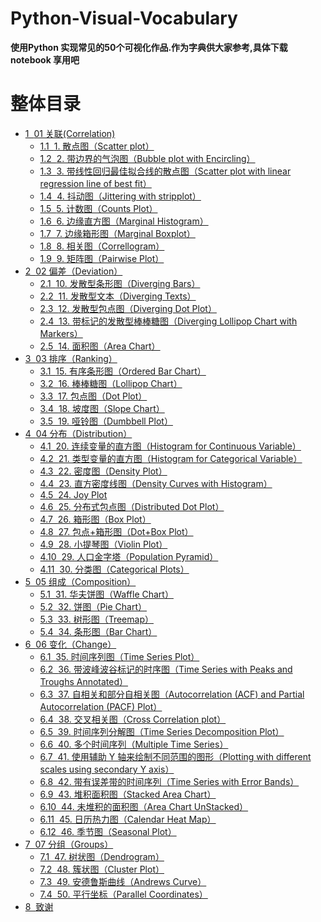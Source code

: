 # Python-Visual-Vocabulary
**使用Python 实现常见的50个可视化作品.作为字典供大家参考,具体下载 notebook 享用吧**

<h1>整体目录<span class="tocSkip"></span></h1>
<div class="toc"><ul class="toc-item"><li><span><a href="#01-关联(Correlation)" data-toc-modified-id="01-关联(Correlation)-1"><span class="toc-item-num">1&nbsp;&nbsp;</span>01 关联(Correlation)</a></span><ul class="toc-item"><li><span><a href="#1.-散点图（Scatter-plot）" data-toc-modified-id="1.-散点图（Scatter-plot）-1.1"><span class="toc-item-num">1.1&nbsp;&nbsp;</span>1. 散点图（Scatter plot）</a></span></li><li><span><a href="#2.-带边界的气泡图（Bubble-plot-with-Encircling）" data-toc-modified-id="2.-带边界的气泡图（Bubble-plot-with-Encircling）-1.2"><span class="toc-item-num">1.2&nbsp;&nbsp;</span>2. 带边界的气泡图（Bubble plot with Encircling）</a></span></li><li><span><a href="#3.-带线性回归最佳拟合线的散点图（Scatter-plot-with-linear-regression-line-of-best-fit）" data-toc-modified-id="3.-带线性回归最佳拟合线的散点图（Scatter-plot-with-linear-regression-line-of-best-fit）-1.3"><span class="toc-item-num">1.3&nbsp;&nbsp;</span>3. 带线性回归最佳拟合线的散点图（Scatter plot with linear regression line of best fit）</a></span></li><li><span><a href="#4.-抖动图（Jittering-with-stripplot）" data-toc-modified-id="4.-抖动图（Jittering-with-stripplot）-1.4"><span class="toc-item-num">1.4&nbsp;&nbsp;</span>4. 抖动图（Jittering with stripplot）</a></span></li><li><span><a href="#5.-计数图（Counts-Plot）" data-toc-modified-id="5.-计数图（Counts-Plot）-1.5"><span class="toc-item-num">1.5&nbsp;&nbsp;</span>5. 计数图（Counts Plot）</a></span></li><li><span><a href="#6.-边缘直方图（Marginal-Histogram）" data-toc-modified-id="6.-边缘直方图（Marginal-Histogram）-1.6"><span class="toc-item-num">1.6&nbsp;&nbsp;</span>6. 边缘直方图（Marginal Histogram）</a></span></li><li><span><a href="#7.-边缘箱形图（Marginal-Boxplot）" data-toc-modified-id="7.-边缘箱形图（Marginal-Boxplot）-1.7"><span class="toc-item-num">1.7&nbsp;&nbsp;</span>7. 边缘箱形图（Marginal Boxplot）</a></span></li><li><span><a href="#8.-相关图（Correllogram）" data-toc-modified-id="8.-相关图（Correllogram）-1.8"><span class="toc-item-num">1.8&nbsp;&nbsp;</span>8. 相关图（Correllogram）</a></span></li><li><span><a href="#9.-矩阵图（Pairwise-Plot）" data-toc-modified-id="9.-矩阵图（Pairwise-Plot）-1.9"><span class="toc-item-num">1.9&nbsp;&nbsp;</span>9. 矩阵图（Pairwise Plot）</a></span></li></ul></li><li><span><a href="#02-偏差（Deviation）" data-toc-modified-id="02-偏差（Deviation）-2"><span class="toc-item-num">2&nbsp;&nbsp;</span>02 偏差（Deviation）</a></span><ul class="toc-item"><li><span><a href="#10.-发散型条形图（Diverging-Bars）" data-toc-modified-id="10.-发散型条形图（Diverging-Bars）-2.1"><span class="toc-item-num">2.1&nbsp;&nbsp;</span>10. 发散型条形图（Diverging Bars）</a></span></li><li><span><a href="#11.-发散型文本（Diverging-Texts）" data-toc-modified-id="11.-发散型文本（Diverging-Texts）-2.2"><span class="toc-item-num">2.2&nbsp;&nbsp;</span>11. 发散型文本（Diverging Texts）</a></span></li><li><span><a href="#12.-发散型包点图（Diverging-Dot-Plot）" data-toc-modified-id="12.-发散型包点图（Diverging-Dot-Plot）-2.3"><span class="toc-item-num">2.3&nbsp;&nbsp;</span>12. 发散型包点图（Diverging Dot Plot）</a></span></li><li><span><a href="#13.-带标记的发散型棒棒糖图（Diverging-Lollipop-Chart-with-Markers）" data-toc-modified-id="13.-带标记的发散型棒棒糖图（Diverging-Lollipop-Chart-with-Markers）-2.4"><span class="toc-item-num">2.4&nbsp;&nbsp;</span>13. 带标记的发散型棒棒糖图（Diverging Lollipop Chart with Markers）</a></span></li><li><span><a href="#14.-面积图（Area-Chart）" data-toc-modified-id="14.-面积图（Area-Chart）-2.5"><span class="toc-item-num">2.5&nbsp;&nbsp;</span>14. 面积图（Area Chart）</a></span></li></ul></li><li><span><a href="#03-排序（Ranking）" data-toc-modified-id="03-排序（Ranking）-3"><span class="toc-item-num">3&nbsp;&nbsp;</span>03 排序（Ranking）</a></span><ul class="toc-item"><li><span><a href="#15.-有序条形图（Ordered-Bar-Chart）" data-toc-modified-id="15.-有序条形图（Ordered-Bar-Chart）-3.1"><span class="toc-item-num">3.1&nbsp;&nbsp;</span>15. 有序条形图（Ordered Bar Chart）</a></span></li><li><span><a href="#16.-棒棒糖图（Lollipop-Chart）" data-toc-modified-id="16.-棒棒糖图（Lollipop-Chart）-3.2"><span class="toc-item-num">3.2&nbsp;&nbsp;</span>16. 棒棒糖图（Lollipop Chart）</a></span></li><li><span><a href="#17.-包点图（Dot-Plot）" data-toc-modified-id="17.-包点图（Dot-Plot）-3.3"><span class="toc-item-num">3.3&nbsp;&nbsp;</span>17. 包点图（Dot Plot）</a></span></li><li><span><a href="#18.-坡度图（Slope-Chart）" data-toc-modified-id="18.-坡度图（Slope-Chart）-3.4"><span class="toc-item-num">3.4&nbsp;&nbsp;</span>18. 坡度图（Slope Chart）</a></span></li><li><span><a href="#19.-哑铃图（Dumbbell-Plot）" data-toc-modified-id="19.-哑铃图（Dumbbell-Plot）-3.5"><span class="toc-item-num">3.5&nbsp;&nbsp;</span>19. 哑铃图（Dumbbell Plot）</a></span></li></ul></li><li><span><a href="#04-分布（Distribution）" data-toc-modified-id="04-分布（Distribution）-4"><span class="toc-item-num">4&nbsp;&nbsp;</span>04 分布（Distribution）</a></span><ul class="toc-item"><li><span><a href="#20.-连续变量的直方图（Histogram-for-Continuous-Variable）" data-toc-modified-id="20.-连续变量的直方图（Histogram-for-Continuous-Variable）-4.1"><span class="toc-item-num">4.1&nbsp;&nbsp;</span>20. 连续变量的直方图（Histogram for Continuous Variable）</a></span></li><li><span><a href="#21.-类型变量的直方图（Histogram-for-Categorical-Variable）" data-toc-modified-id="21.-类型变量的直方图（Histogram-for-Categorical-Variable）-4.2"><span class="toc-item-num">4.2&nbsp;&nbsp;</span>21. 类型变量的直方图（Histogram for Categorical Variable）</a></span></li><li><span><a href="#22.-密度图（Density-Plot）" data-toc-modified-id="22.-密度图（Density-Plot）-4.3"><span class="toc-item-num">4.3&nbsp;&nbsp;</span>22. 密度图（Density Plot）</a></span></li><li><span><a href="#23.-直方密度线图（Density-Curves-with-Histogram）" data-toc-modified-id="23.-直方密度线图（Density-Curves-with-Histogram）-4.4"><span class="toc-item-num">4.4&nbsp;&nbsp;</span>23. 直方密度线图（Density Curves with Histogram）</a></span></li><li><span><a href="#24.-Joy-Plot" data-toc-modified-id="24.-Joy-Plot-4.5"><span class="toc-item-num">4.5&nbsp;&nbsp;</span>24. Joy Plot</a></span></li><li><span><a href="#25.-分布式包点图（Distributed-Dot-Plot）" data-toc-modified-id="25.-分布式包点图（Distributed-Dot-Plot）-4.6"><span class="toc-item-num">4.6&nbsp;&nbsp;</span>25. 分布式包点图（Distributed Dot Plot）</a></span></li><li><span><a href="#26.-箱形图（Box-Plot）" data-toc-modified-id="26.-箱形图（Box-Plot）-4.7"><span class="toc-item-num">4.7&nbsp;&nbsp;</span>26. 箱形图（Box Plot）</a></span></li><li><span><a href="#27.-包点+箱形图（Dot+Box-Plot）" data-toc-modified-id="27.-包点+箱形图（Dot+Box-Plot）-4.8"><span class="toc-item-num">4.8&nbsp;&nbsp;</span>27. 包点+箱形图（Dot+Box Plot）</a></span></li><li><span><a href="#28.-小提琴图（Violin-Plot）" data-toc-modified-id="28.-小提琴图（Violin-Plot）-4.9"><span class="toc-item-num">4.9&nbsp;&nbsp;</span>28. 小提琴图（Violin Plot）</a></span></li><li><span><a href="#29.-人口金字塔（Population-Pyramid）" data-toc-modified-id="29.-人口金字塔（Population-Pyramid）-4.10"><span class="toc-item-num">4.10&nbsp;&nbsp;</span>29. 人口金字塔（Population Pyramid）</a></span></li><li><span><a href="#30.-分类图（Categorical-Plots）" data-toc-modified-id="30.-分类图（Categorical-Plots）-4.11"><span class="toc-item-num">4.11&nbsp;&nbsp;</span>30. 分类图（Categorical Plots）</a></span></li></ul></li><li><span><a href="#05-组成（Composition）" data-toc-modified-id="05-组成（Composition）-5"><span class="toc-item-num">5&nbsp;&nbsp;</span>05 组成（Composition）</a></span><ul class="toc-item"><li><span><a href="#31.-华夫饼图（Waffle-Chart）" data-toc-modified-id="31.-华夫饼图（Waffle-Chart）-5.1"><span class="toc-item-num">5.1&nbsp;&nbsp;</span>31. 华夫饼图（Waffle Chart）</a></span></li><li><span><a href="#32.-饼图（Pie-Chart）" data-toc-modified-id="32.-饼图（Pie-Chart）-5.2"><span class="toc-item-num">5.2&nbsp;&nbsp;</span>32. 饼图（Pie Chart）</a></span></li><li><span><a href="#33.-树形图（Treemap）" data-toc-modified-id="33.-树形图（Treemap）-5.3"><span class="toc-item-num">5.3&nbsp;&nbsp;</span>33. 树形图（Treemap）</a></span></li><li><span><a href="#34.-条形图（Bar-Chart）" data-toc-modified-id="34.-条形图（Bar-Chart）-5.4"><span class="toc-item-num">5.4&nbsp;&nbsp;</span>34. 条形图（Bar Chart）</a></span></li></ul></li><li><span><a href="#06-变化（Change）" data-toc-modified-id="06-变化（Change）-6"><span class="toc-item-num">6&nbsp;&nbsp;</span>06 变化（Change）</a></span><ul class="toc-item"><li><span><a href="#35.-时间序列图（Time-Series-Plot）" data-toc-modified-id="35.-时间序列图（Time-Series-Plot）-6.1"><span class="toc-item-num">6.1&nbsp;&nbsp;</span>35. 时间序列图（Time Series Plot）</a></span></li><li><span><a href="#36.-带波峰波谷标记的时序图（Time-Series-with-Peaks-and-Troughs-Annotated）" data-toc-modified-id="36.-带波峰波谷标记的时序图（Time-Series-with-Peaks-and-Troughs-Annotated）-6.2"><span class="toc-item-num">6.2&nbsp;&nbsp;</span>36. 带波峰波谷标记的时序图（Time Series with Peaks and Troughs Annotated）</a></span></li><li><span><a href="#37.-自相关和部分自相关图（Autocorrelation-(ACF)-and-Partial-Autocorrelation-(PACF)-Plot）" data-toc-modified-id="37.-自相关和部分自相关图（Autocorrelation-(ACF)-and-Partial-Autocorrelation-(PACF)-Plot）-6.3"><span class="toc-item-num">6.3&nbsp;&nbsp;</span>37. 自相关和部分自相关图（Autocorrelation (ACF) and Partial Autocorrelation (PACF) Plot）</a></span></li><li><span><a href="#38.-交叉相关图（Cross-Correlation-plot）" data-toc-modified-id="38.-交叉相关图（Cross-Correlation-plot）-6.4"><span class="toc-item-num">6.4&nbsp;&nbsp;</span>38. 交叉相关图（Cross Correlation plot）</a></span></li><li><span><a href="#39.-时间序列分解图（Time-Series-Decomposition-Plot）" data-toc-modified-id="39.-时间序列分解图（Time-Series-Decomposition-Plot）-6.5"><span class="toc-item-num">6.5&nbsp;&nbsp;</span>39. 时间序列分解图（Time Series Decomposition Plot）</a></span></li><li><span><a href="#40.-多个时间序列（Multiple-Time-Series）" data-toc-modified-id="40.-多个时间序列（Multiple-Time-Series）-6.6"><span class="toc-item-num">6.6&nbsp;&nbsp;</span>40. 多个时间序列（Multiple Time Series）</a></span></li><li><span><a href="#41.-使用辅助-Y-轴来绘制不同范围的图形（Plotting-with-different-scales-using-secondary-Y-axis）" data-toc-modified-id="41.-使用辅助-Y-轴来绘制不同范围的图形（Plotting-with-different-scales-using-secondary-Y-axis）-6.7"><span class="toc-item-num">6.7&nbsp;&nbsp;</span>41. 使用辅助 Y 轴来绘制不同范围的图形（Plotting with different scales using secondary Y axis）</a></span></li><li><span><a href="#42.-带有误差带的时间序列（Time-Series-with-Error-Bands）" data-toc-modified-id="42.-带有误差带的时间序列（Time-Series-with-Error-Bands）-6.8"><span class="toc-item-num">6.8&nbsp;&nbsp;</span>42. 带有误差带的时间序列（Time Series with Error Bands）</a></span></li><li><span><a href="#43.-堆积面积图（Stacked-Area-Chart）" data-toc-modified-id="43.-堆积面积图（Stacked-Area-Chart）-6.9"><span class="toc-item-num">6.9&nbsp;&nbsp;</span>43. 堆积面积图（Stacked Area Chart）</a></span></li><li><span><a href="#44.-未堆积的面积图（Area-Chart-UnStacked）" data-toc-modified-id="44.-未堆积的面积图（Area-Chart-UnStacked）-6.10"><span class="toc-item-num">6.10&nbsp;&nbsp;</span>44. 未堆积的面积图（Area Chart UnStacked）</a></span></li><li><span><a href="#45.-日历热力图（Calendar-Heat-Map）" data-toc-modified-id="45.-日历热力图（Calendar-Heat-Map）-6.11"><span class="toc-item-num">6.11&nbsp;&nbsp;</span>45. 日历热力图（Calendar Heat Map）</a></span></li><li><span><a href="#46.-季节图（Seasonal-Plot）" data-toc-modified-id="46.-季节图（Seasonal-Plot）-6.12"><span class="toc-item-num">6.12&nbsp;&nbsp;</span>46. 季节图（Seasonal Plot）</a></span></li></ul></li><li><span><a href="#07-分组（Groups）" data-toc-modified-id="07-分组（Groups）-7"><span class="toc-item-num">7&nbsp;&nbsp;</span>07 分组（Groups）</a></span><ul class="toc-item"><li><span><a href="#47.-树状图（Dendrogram）" data-toc-modified-id="47.-树状图（Dendrogram）-7.1"><span class="toc-item-num">7.1&nbsp;&nbsp;</span>47. 树状图（Dendrogram）</a></span></li><li><span><a href="#48.-簇状图（Cluster-Plot）" data-toc-modified-id="48.-簇状图（Cluster-Plot）-7.2"><span class="toc-item-num">7.2&nbsp;&nbsp;</span>48. 簇状图（Cluster Plot）</a></span></li><li><span><a href="#49.-安德鲁斯曲线（Andrews-Curve）" data-toc-modified-id="49.-安德鲁斯曲线（Andrews-Curve）-7.3"><span class="toc-item-num">7.3&nbsp;&nbsp;</span>49. 安德鲁斯曲线（Andrews Curve）</a></span></li><li><span><a href="#50.-平行坐标（Parallel-Coordinates）" data-toc-modified-id="50.-平行坐标（Parallel-Coordinates）-7.4"><span class="toc-item-num">7.4&nbsp;&nbsp;</span>50. 平行坐标（Parallel Coordinates）</a></span></li></ul></li><li><span><a href="#致谢" data-toc-modified-id="致谢-8"><span class="toc-item-num">8&nbsp;&nbsp;</span>致谢</a></span></li></ul></div>
